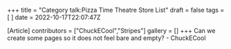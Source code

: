 +++
title = "Category talk:Pizza Time Theatre Store List"
draft = false
tags = [ ]
date = 2022-10-17T22:07:47Z

[Article]
contributors = ["ChuckECool","Stripes"]
gallery = []
+++
Can we create some pages so it does not feel bare and empty? - ChuckECool
